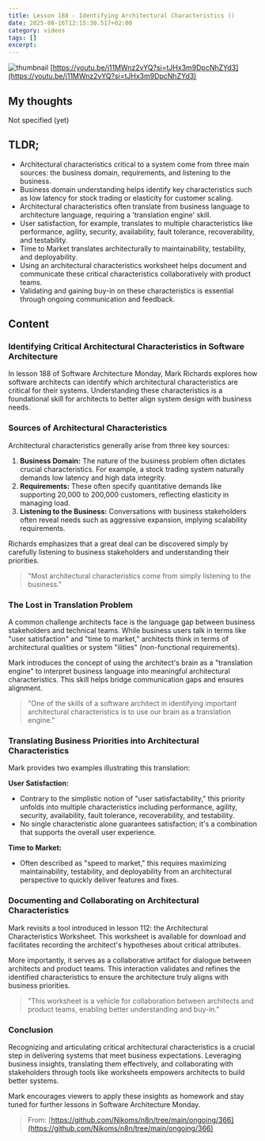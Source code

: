 ```yaml
---
title: Lesson 188 - Identifying Architectural Characteristics ()
date: 2025-08-16T12:15:30.517+02:00
category: videos
tags: []
excerpt: 
---
```


![thumbnail](https://i.ytimg.com/vi/j11MWnz2vYQ/maxresdefault.jpg)
[https://youtu.be/j11MWnz2vYQ?si=tJHx3m9DpcNhZYd3](https://youtu.be/j11MWnz2vYQ?si=tJHx3m9DpcNhZYd3)

## My thoughts

Not specified (yet)

## TLDR;
- Architectural characteristics critical to a system come from three main sources: the business domain, requirements, and listening to the business.
- Business domain understanding helps identify key characteristics such as low latency for stock trading or elasticity for customer scaling.
- Architectural characteristics often translate from business language to architecture language, requiring a 'translation engine' skill.
- User satisfaction, for example, translates to multiple characteristics like performance, agility, security, availability, fault tolerance, recoverability, and testability.
- Time to Market translates architecturally to maintainability, testability, and deployability.
- Using an architectural characteristics worksheet helps document and communicate these critical characteristics collaboratively with product teams.
- Validating and gaining buy-in on these characteristics is essential through ongoing communication and feedback.




## Content

### Identifying Critical Architectural Characteristics in Software Architecture

In lesson 188 of Software Architecture Monday, Mark Richards explores how software architects can identify which architectural characteristics are critical for their systems. Understanding these characteristics is a foundational skill for architects to better align system design with business needs.

### Sources of Architectural Characteristics

Architectural characteristics generally arise from three key sources:
1. **Business Domain:** The nature of the business problem often dictates crucial characteristics. For example, a stock trading system naturally demands low latency and high data integrity.
2. **Requirements:** These often specify quantitative demands like supporting 20,000 to 200,000 customers, reflecting elasticity in managing load.
3. **Listening to the Business:** Conversations with business stakeholders often reveal needs such as aggressive expansion, implying scalability requirements.

Richards emphasizes that a great deal can be discovered simply by carefully listening to business stakeholders and understanding their priorities.

> "Most architectural characteristics come from simply listening to the business."

### The Lost in Translation Problem

A common challenge architects face is the language gap between business stakeholders and technical teams. While business users talk in terms like "user satisfaction" and "time to market," architects think in terms of architectural qualities or system "ilities" (non-functional requirements).

Mark introduces the concept of using the architect's brain as a "translation engine" to interpret business language into meaningful architectural characteristics. This skill helps bridge communication gaps and ensures alignment.

> "One of the skills of a software architect in identifying important architectural characteristics is to use our brain as a translation engine."

### Translating Business Priorities into Architectural Characteristics

Mark provides two examples illustrating this translation:

**User Satisfaction:**
- Contrary to the simplistic notion of "user satisfactability," this priority unfolds into multiple characteristics including performance, agility, security, availability, fault tolerance, recoverability, and testability.
- No single characteristic alone guarantees satisfaction; it's a combination that supports the overall user experience.

**Time to Market:**
- Often described as "speed to market," this requires maximizing maintainability, testability, and deployability from an architectural perspective to quickly deliver features and fixes.

### Documenting and Collaborating on Architectural Characteristics

Mark revisits a tool introduced in lesson 112: the Architectural Characteristics Worksheet. This worksheet is available for download and facilitates recording the architect's hypotheses about critical attributes.

More importantly, it serves as a collaborative artifact for dialogue between architects and product teams. This interaction validates and refines the identified characteristics to ensure the architecture truly aligns with business priorities.

> "This worksheet is a vehicle for collaboration between architects and product teams, enabling better understanding and buy-in."

### Conclusion

Recognizing and articulating critical architectural characteristics is a crucial step in delivering systems that meet business expectations. Leveraging business insights, translating them effectively, and collaborating with stakeholders through tools like worksheets empowers architects to build better systems.

Mark encourages viewers to apply these insights as homework and stay tuned for further lessons in Software Architecture Monday.





> From: [https://github.com/Nikoms/n8n/tree/main/ongoing/366](https://github.com/Nikoms/n8n/tree/main/ongoing/366)